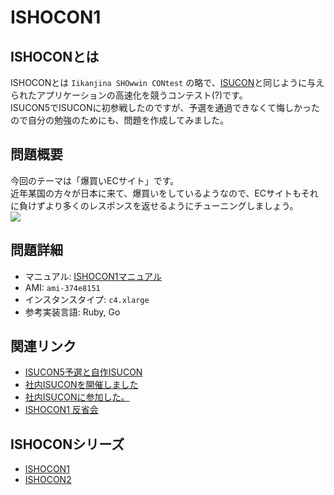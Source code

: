 # ISHOCON1
## ISHOCONとは
ISHOCONとは `Iikanjina SHOwwin CONtest` の略で、[ISUCON](http://isucon.net/)と同じように与えられたアプリケーションの高速化を競うコンテスト(?)です。  
ISUCON5でISUCONに初参戦したのですが、予選を通過できなくて悔しかったので自分の勉強のためにも、問題を作成してみました。  

## 問題概要
今回のテーマは「爆買いECサイト」です。  
近年某国の方々が日本に来て、爆買いをしているようなので、ECサイトもそれに負けずより多くのレスポンスを返せるようにチューニングしましょう。  
![](https://raw.githubusercontent.com/showwin/ISHOCON1/master/doc/images/top.png)

## 問題詳細
* マニュアル: [ISHOCON1マニュアル](https://github.com/showwin/ISHOCON1/blob/master/doc/manual.md)
* AMI: `ami-374e8151`
* インスタンスタイプ: `c4.xlarge`
* 参考実装言語: Ruby, Go

## 関連リンク
* [ISUCON5予選と自作ISUCON](http://blog.mmmcorp.co.jp/blog/2015/10/06/isucon5_and_ishocon/)
* [社内ISUCONを開催しました](http://blog.mmmcorp.co.jp/blog/2016/09/01/ishocon_2016/)
* [社内ISUCONに参加した。](http://yasun.hatenablog.jp/entry/2016/08/31/211927)
* [ISHOCON1 反省会](https://speakerdeck.com/showwin/ishocon1-fan-sheng-hui)

## ISHOCONシリーズ
* [ISHOCON1](https://github.com/showwin/ISHOCON1)
* [ISHOCON2](https://github.com/showwin/ISHOCON2)

